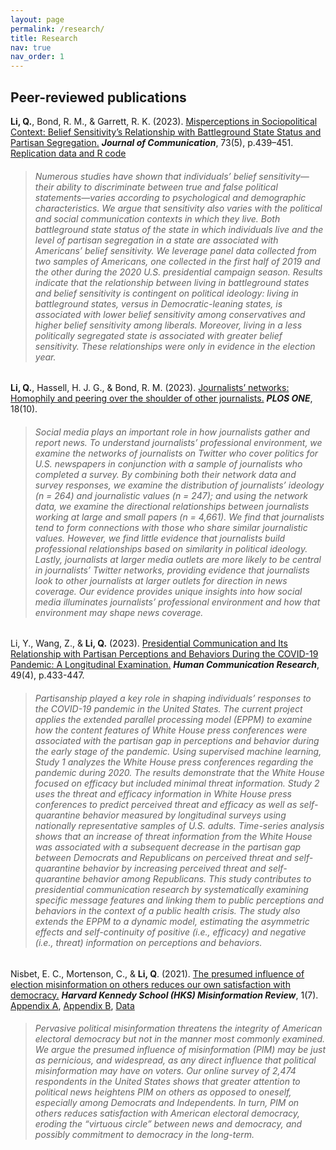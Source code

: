 ```yaml
---
layout: page
permalink: /research/
title: Research
nav: true
nav_order: 1
---
```



## Peer-reviewed publications

**Li, Q.**, Bond, R. M., & Garrett, R. K. (2023). [Misperceptions in Sociopolitical Context:  Belief Sensitivity’s Relationship with Battleground State Status and Partisan Segregation.](https://academic.oup.com/joc/advance-article/doi/10.1093/joc/jqad017/7131362?utm_source=authortollfreelink&utm_campaign=joc&utm_medium=email&guestAccessKey=a7848ee6-dd10-4529-ba49-b4a3918eb297 "Misperceptions in Sociopolitical Context:  Belief Sensitivity’s Relationship with Battleground State Status and Partisan Segregation.") ***Journal of Communication***, 73(5), p.439–451. [Replication data and R code](https://dataverse.harvard.edu/dataset.xhtml?persistentId=doi:10.7910/DVN/DUMBEI "Replication data and R code")

> ###### Numerous studies have shown that individuals’ belief sensitivity—their ability to discriminate between true and false political statements—varies according to psychological and demographic characteristics. We argue that sensitivity also varies with the political and social communication contexts in which they live. Both battleground state status of the state in which individuals live and the level of partisan segregation in a state are associated with Americans’ belief sensitivity. We leverage panel data collected from two samples of Americans, one collected in the first half of 2019 and the other during the 2020 U.S. presidential campaign season. Results indicate that the relationship between living in battleground states and belief sensitivity is contingent on political ideology: living in battleground states, versus in Democratic-leaning states, is associated with lower belief sensitivity among conservatives and higher belief sensitivity among liberals. Moreover, living in a less politically segregated state is associated with greater belief sensitivity. These relationships were only in evidence in the election year. 

**Li, Q.**, Hassell, H. J. G., & Bond, R. M. (2023). [Journalists’ networks: Homophily and peering over the shoulder of other journalists.](https://doi.org/10.1371/journal.pone.0291544 "Journalists’ networks: Homophily and peering over the shoulder of other journalists.") ***PLOS ONE***, 18(10).

> ###### Social media plays an important role in how journalists gather and report news. To understand journalists’ professional environment, we examine the networks of journalists on Twitter who cover politics for U.S. newspapers in conjunction with a sample of journalists who completed a survey. By combining both their network data and survey responses, we examine the distribution of journalists’ ideology (n = 264) and journalistic values (n = 247); and using the network data, we examine the directional relationships between journalists working at large and small papers (n = 4,661). We find that journalists tend to form connections with those who share similar journalistic values. However, we find little evidence that journalists build professional relationships based on similarity in political ideology. Lastly, journalists at larger media outlets are more likely to be central in journalists’ Twitter networks, providing evidence that journalists look to other journalists at larger outlets for direction in news coverage. Our evidence provides unique insights into how social media illuminates journalists’ professional environment and how that environment may shape news coverage.

Li, Y., Wang, Z., & **Li, Q.** (2023). [Presidential Communication and Its Relationship with Partisan Perceptions and Behaviors During the COVID-19 Pandemic: A Longitudinal Examination.](https://academic.oup.com/hcr/advance-article/doi/10.1093/hcr/hqad025/7209863?utm_source=authortollfreelink&utm_campaign=hcr&utm_medium=email&guestAccessKey=c69328b2-4ccc-4772-b826-d32707e8b329 "Presidential Communication and Its Relationship with Partisan Perceptions and Behaviors During the COVID-19 Pandemic: A Longitudinal Examination.") ***Human Communication Research***, 49(4), p.433-447.

> ###### Partisanship played a key role in shaping individuals’ responses to the COVID-19 pandemic in the United States. The current project applies the extended parallel processing model (EPPM) to examine how the content features of White House press conferences were associated with the partisan gap in perceptions and behavior during the early stage of the pandemic. Using supervised machine learning, Study 1 analyzes the White House press conferences regarding the pandemic during 2020. The results demonstrate that the White House focused on efficacy but included minimal threat information. Study 2 uses the threat and efficacy information in White House press conferences to predict perceived threat and efficacy as well as self-quarantine behavior measured by longitudinal surveys using nationally representative samples of U.S. adults. Time-series analysis shows that an increase of threat information from the White House was associated with a subsequent decrease in the partisan gap between Democrats and Republicans on perceived threat and self-quarantine behavior by increasing perceived threat and self-quarantine behavior among Republicans. This study contributes to presidential communication research by systematically examining specific message features and linking them to public perceptions and behaviors in the context of a public health crisis. The study also extends the EPPM to a dynamic model, estimating the asymmetric effects and self-continuity of positive (i.e., efficacy) and negative (i.e., threat) information on perceptions and behaviors.

Nisbet, E. C., Mortenson, C., & **Li, Q**. (2021). [The presumed influence of election misinformation on others reduces our own satisfaction with democracy.](https://doi.org/10.37016/mr-2020-59 "The presumed influence of election misinformation on others reduces our own satisfaction with democracy.") ***Harvard Kennedy School (HKS) Misinformation Review***, 1(7). [Appendix A](https://misinforeview.hks.harvard.edu/wp-content/uploads/2021/03/nisbet_appendix_a_20210312.pdf "Appendix A"), [Appendix B](https://misinforeview.hks.harvard.edu/wp-content/uploads/2021/03/nisbet_appendix_b_20210312.pdf "Appendix B"), [Data](https://dataverse.harvard.edu/dataset.xhtml?persistentId=doi:10.7910/DVN/QMEBYZ "Data")

> ###### Pervasive political misinformation threatens the integrity of American electoral democracy but not in the manner most commonly examined. We argue the presumed influence of misinformation (PIM) may be just as pernicious, and widespread, as any direct influence that political misinformation may have on voters. Our online survey of 2,474 respondents in the United States shows that greater attention to political news heightens PIM on others as opposed to oneself, especially among Democrats and Independents. In turn, PIM on others reduces satisfaction with American electoral democracy, eroding the “virtuous circle” between news and democracy, and possibly commitment to democracy in the long-term.



